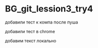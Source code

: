 # BG_git_lession3_try4

добавили тест к компа после пуша

добавили тест в chrome

добавим текст локально